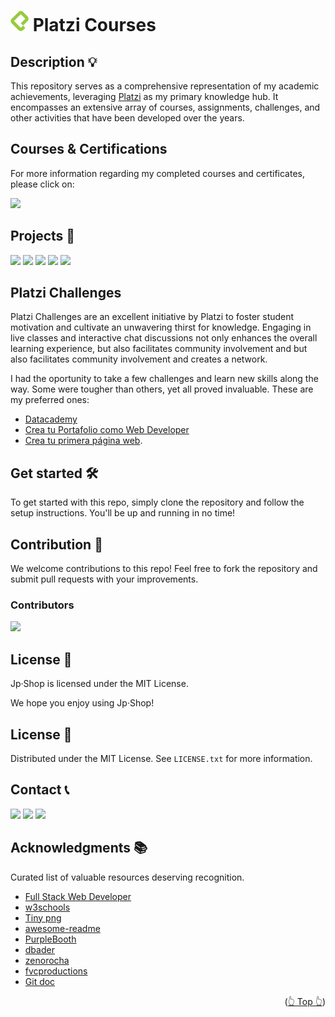 <div id="top"></div>

# <img src="./assets/platziLogo.png" alt="Logo"> Platzi Courses

<!-- ABOUT THE PROJECT -->

## Description 💡

This repository serves as a comprehensive representation of my academic achievements, leveraging [Platzi](https://platzi.com) as my primary knowledge hub. It encompasses an extensive array of courses, assignments, challenges, and other activities that have been developed over the years.

## Courses & Certifications

For more information regarding my completed courses and certificates, please click on:

[![](https://img.shields.io/badge/Platzi_Profile-121f3d?style=for-the-badge&logo=Platzi&logoColor=98CA3F)](https://platzi.com/p/DiazJuan/)

<!-- OTHER PROJECTS -->

## Projects 🚀

![](https://img.shields.io/badge/Platzi_Repos-121f3d?style=for-the-badge&logo=Platzi&logoColor=98CA3F)
[![](https://img.shields.io/badge/2021-222?style=for-the-badge)](https://github.com/JuanPabloDiaz/platzi/tree/main/2021)
[![](https://img.shields.io/badge/2022-222?style=for-the-badge)](https://github.com/JuanPabloDiaz/platzi/tree/main/2022)
[![](https://img.shields.io/badge/2023-222?style=for-the-badge)](https://github.com/JuanPabloDiaz/platzi/tree/main/2023)
[![](https://img.shields.io/badge/2024-222?style=for-the-badge)](https://github.com/JuanPabloDiaz/platzi/tree/main/2024)

## Platzi Challenges

Platzi Challenges are an excellent initiative by Platzi to foster student motivation and cultivate an unwavering thirst for knowledge. Engaging in live classes and interactive chat discussions not only enhances the overall learning experience, but also facilitates community involvement and but also facilitates community involvement and creates a network.

I had the oportunity to take a few challenges and learn new skills along the way. Some were tougher than others, yet all proved invaluable. These are my preferred ones:

- [Datacademy](https://platzi.com/blog/escuela-data-ia-datacademy/)
- [Crea tu Portafolio como Web Developer](https://platzi.com/blog/portafolio-web-2022/)
- [Crea tu primera página web](https://platzi.com/blog/primera-pagina-web-2022/).

## Get started 🛠️

To get started with this repo, simply clone the repository and follow the setup instructions. You'll be up and running in no time!

## Contribution 🤝

We welcome contributions to this repo! Feel free to fork the repository and submit pull requests with your improvements.

### Contributors

<a href="https://github.com/JuanPabloDiaz/platzi/graphs/contributors"><img src="https://contrib.rocks/image?repo=JuanPabloDiaz/platzi" /></a><!-- Made with [contrib.rocks](https://contrib.rocks). -->


## License 📜

Jp·Shop is licensed under the MIT License.

We hope you enjoy using Jp·Shop!

<!-- LICENSE -->

## License 📜

Distributed under the MIT License. See `LICENSE.txt` for more information.

<!-- CONTACT -->

## Contact 📞

[![](https://img.shields.io/badge/@1diazdev-fff?style=for-the-badge&logo=linkedin&logoColor=0A66C2)](https://www.linkedin.com/in/1diazdev/)
[![](https://img.shields.io/badge/@1diazdev-fff?style=for-the-badge&logo=Twitter&logoColor=1DA1F2)](https://www.twitter.com/1diazdev)
[![](https://img.shields.io/badge/Gmail-fff?style=for-the-badge&logo=gmail&logoColor=EA4335)](mailto:juan.diaz93@hotmail.com)

<!-- ACKNOWLEDGMENTS -->

## Acknowledgments 📚

Curated list of valuable resources deserving recognition.

- [Full Stack Web Developer](https://www.w3schools.com/whatis/whatis_fullstack.asp)
- [w3schools](https://www.w3schools.com/)
- [Tiny png](https://tinypng.com/)
- [awesome-readme](https://github.com/matiassingers/awesome-readme)
- [PurpleBooth](https://gist.github.com/PurpleBooth/109311bb0361f32d87a2)
- [dbader](https://github.com/dbader/readme-template)
- [zenorocha](https://gist.github.com/zenorocha/4526327)
- [fvcproductions](https://gist.github.com/fvcproductions/1bfc2d4aecb01a834b46)
- [Git doc](https://git-scm.com/doc)
<p align="right">(<a href="#top">👆 Top 👆</a>)</p>

<!-- MARKDOWN LINKS & IMAGES -->
<!-- https://www.markdownguide.org/basic-syntax/#reference-style-links -->

[contributors-shield]: https://img.shields.io/github/contributors/othneildrew/Best-README-Template.svg?style=for-the-badge
[contributors-url]: https://github.com/othneildrew/Best-README-Template/graphs/contributors
[forks-shield]: https://img.shields.io/github/forks/othneildrew/Best-README-Template.svg?style=for-the-badge
[forks-url]: https://github.com/othneildrew/Best-README-Template/network/members
[stars-shield]: https://img.shields.io/github/stars/othneildrew/Best-README-Template.svg?style=for-the-badge
[stars-url]: https://github.com/othneildrew/Best-README-Template/stargazers
[issues-shield]: https://img.shields.io/github/issues/othneildrew/Best-README-Template.svg?style=for-the-badge
[issues-url]: https://github.com/othneildrew/Best-README-Template/issues
[license-shield]: https://img.shields.io/github/license/othneildrew/Best-README-Template.svg?style=for-the-badge
[license-url]: https://github.com/othneildrew/Best-README-Template/blob/master/LICENSE.txt
[linkedin-shield]: https://img.shields.io/badge/-LinkedIn-black.svg?style=for-the-badge&logo=linkedin&colorB=555
[linkedin-url]: https://linkedin.com/in/othneildrew
[product-screenshot]: images/screenshot.png
